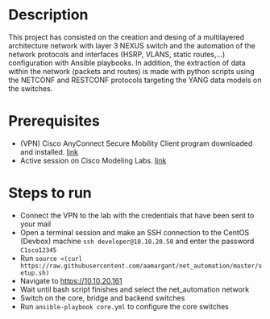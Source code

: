 # Description

This project has consisted on the creation and desing of a multilayered architecture network with layer 3 NEXUS switch and the automation of the network protocols and interfaces (HSRP, VLANS, static routes,...) configuration with Ansible playbooks. In addition, the extraction of data within the network (packets and routes) is made with python scripts using the NETCONF and RESTCONF protocols targeting the YANG data models on the switches.

# Prerequisites

- (VPN) Cisco AnyConnect Secure Mobility Client program downloaded and installed. [link](https://www.cisco.com/c/en/us/support/security/anyconnect-secure-mobility-client-v4-x/model.html#~tab-documents)
- Active session on Cisco Modeling Labs. [link](https://devnetsandbox.cisco.com/RM/Diagram/Index/45100600-b413-4471-b28e-b014eb824555?diagramType=Topology)

# Steps to run

- Connect the VPN to the lab with the credentials that have been sent to your mail
- Open a terminal session and make an SSH connection to the CentOS (Devbox) machine `ssh developer@10.10.20.50` and enter the password `C1sco12345`
- Run `source <(curl https://raw.githubusercontent.com/aamargant/net_automation/master/setup.sh)`
- Navigate to https://10.10.20.161
- Wait until bash script finishes and select the net_automation network
- Switch on the core, bridge and backend switches
- Run `ansible-playbook core.yml` to configure the core switches
